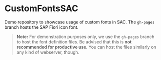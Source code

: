 # CustomFontsSAC

Demo repository to showcase usage of custom fonts in SAC.
The `gh-pages` branch hosts the SAP Fiori icon font.

> **Note:** For demonstration purposes only, we use the `gh-pages` branch to host the font definition files. Be advised that this is **not recommended for productive use**. You can host the files similarly on any kind of webserver, though.